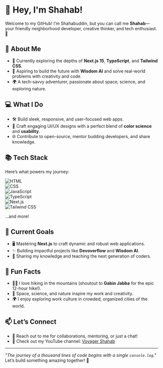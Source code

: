 # 👋 Hey, I'm Shahab!  

Welcome to my GitHub! I'm Shahabuddin, but you can call me **Shahab**—your friendly neighborhood developer, creative thinker, and tech enthusiast. 🚀  

## 🌌 About Me  

- 🔭 Currently exploring the depths of **Next.js 15**, **TypeScript**, and **Tailwind CSS**.  
- 🌟 Aspiring to build the future with **Wisdom AI** and solve real-world problems with creativity and code.  
- 🌍 A tech-savvy adventurer, passionate about space, science, and exploring nature.  

## 💻 What I Do  

- 🛠️ Build sleek, responsive, and user-focused web apps.  
- 🎨 Craft engaging UI/UX designs with a perfect blend of **color science** and **usability**.  
- 🌐 Contribute to open-source, mentor budding developers, and share knowledge.  

## 📚 Tech Stack  

Here’s what powers my journey:  

![HTML](https://img.shields.io/badge/-HTML-E34F26?style=flat-square&logo=html5&logoColor=white)  
![CSS](https://img.shields.io/badge/-CSS-1572B6?style=flat-square&logo=css3&logoColor=white)  
![JavaScript](https://img.shields.io/badge/-JavaScript-F7DF1E?style=flat-square&logo=javascript&logoColor=black)  
![TypeScript](https://img.shields.io/badge/-TypeScript-3178C6?style=flat-square&logo=typescript&logoColor=white)  
![Next.js](https://img.shields.io/badge/-Next.js-000000?style=flat-square&logo=nextdotjs&logoColor=white)  
![Tailwind CSS](https://img.shields.io/badge/-Tailwind%20CSS-38B2AC?style=flat-square&logo=tailwind-css&logoColor=white)  

...and more!  

## 🚀 Current Goals  

- 🖥️ Mastering **Next.js** to craft dynamic and robust web applications.  
- ✨ Building impactful projects like **Devoverflow** and **Wisdom AI**.  
- 📝 Sharing my knowledge and teaching the next generation of coders.  

## 🌟 Fun Facts  

- 🚶‍♂️ I love hiking in the mountains (shoutout to **Gabin Jabba** for the epic 12-hour hike!).  
- 🌌 Space, science, and nature inspire my work and creativity.  
- 🌍 I enjoy exploring work culture in crowded, organized cities of the world.  

## 📫 Let’s Connect  

- 💬 Reach out to me for collaborations, mentoring, or just a chat!  
- 🌟 Check out my YouTube channel: [Voyager Shahab](https://www.youtube.com/@VOYAGER-SHAHAB)  

---

_"The journey of a thousand lines of code begins with a single `console.log`."_  
Let’s build something amazing together! 🚀  
